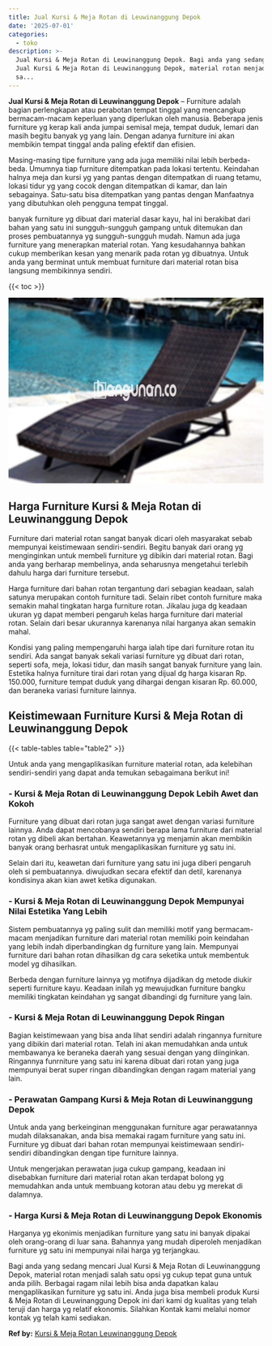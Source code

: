 ```yaml
---
title: Jual Kursi & Meja Rotan di Leuwinanggung Depok
date: '2025-07-01'
categories:
  - toko
description: >-
  Jual Kursi & Meja Rotan di Leuwinanggung Depok. Bagi anda yang sedang mencari
  Jual Kursi & Meja Rotan di Leuwinanggung Depok, material rotan menjadi salah
  sa...
---
```


**Jual Kursi & Meja Rotan di Leuwinanggung Depok** – Furniture adalah bagian perlengkapan atau perabotan tempat tinggal yang mencangkup bermacam-macam keperluan yang diperlukan oleh manusia. Beberapa jenis furniture yg kerap kali anda jumpai semisal meja, tempat duduk, lemari dan masih begitu banyak yg yang lain. Dengan adanya furniture ini akan membikin tempat tinggal anda paling efektif dan efisien.

Masing-masing tipe furniture yang ada juga memiliki nilai lebih berbeda-beda. Umumnya tiap furniture ditempatkan pada lokasi tertentu. Keindahan halnya meja dan kursi yg yang pantas dengan ditempatkan di ruang tetamu, lokasi tidur yg yang cocok dengan ditempatkan di kamar, dan lain sebagainya. Satu-satu bisa ditempatkan yang pantas dengan Manfaatnya yang dibutuhkan oleh pengguna tempat tinggal.

banyak furniture yg dibuat dari material dasar kayu, hal ini berakibat dari bahan yang satu ini sungguh-sungguh gampang untuk ditemukan dan proses pembuatannya yg sungguh-sungguh mudah. Namun ada juga furniture yang menerapkan material rotan. Yang kesudahannya bahkan cukup memberikan kesan yang menarik pada rotan yg dibuatnya. Untuk anda yang berminat untuk membuat furniture dari material rotan bisa langsung membikinnya sendiri.

{{< toc >}}

![Jual Kursi & Meja Rotan di Leuwinanggung Depok](/images/kursi-meja-rotan-murah39.png)

## Harga Furniture Kursi & Meja Rotan di Leuwinanggung Depok

Furniture dari material rotan sangat banyak dicari oleh masyarakat sebab mempunyai keistimewaan sendiri-sendiri. Begitu banyak dari orang yg menginginkan untuk membeli furniture yg dibikin dari material rotan. Bagi anda yang berharap membelinya, anda seharusnya mengetahui terlebih dahulu harga dari furniture tersebut.

Harga furniture dari bahan rotan tergantung dari sebagian keadaan, salah satunya merupakan contoh furniture tadi. Selain ribet contoh furniture maka semakin mahal tingkatan harga furniture rotan. Jikalau juga dg keadaan ukuran yg dapat memberi pengaruh kelas harga furniture dari material rotan. Selain dari besar ukurannya karenanya nilai harganya akan semakin mahal.

Kondisi yang paling mempengaruhi harga ialah tipe dari furniture rotan itu sendiri. Ada sangat banyak sekali variasi furniture yg dibuat dari rotan, seperti sofa, meja, lokasi tidur, dan masih sangat banyak furniture yang lain. Estetika halnya furniture tirai dari rotan yang dijual dg harga kisaran Rp. 150.000, furniture tempat duduk yang dihargai dengan kisaran Rp. 60.000, dan beraneka variasi furniture lainnya.

## Keistimewaan Furniture Kursi & Meja Rotan di Leuwinanggung Depok

{{< table-tables table="table2" >}}

Untuk anda yang mengaplikasikan furniture material rotan, ada kelebihan sendiri-sendiri yang dapat anda temukan sebagaimana berikut ini!

### \- Kursi & Meja Rotan di Leuwinanggung Depok Lebih Awet dan Kokoh

Furniture yang dibuat dari rotan juga sangat awet dengan variasi furniture lainnya. Anda dapat mencobanya sendiri berapa lama furniture dari material rotan yg dibeli akan bertahan. Keawetannya yg menjamin akan membikin banyak orang berhasrat untuk mengaplikasikan furniture yg satu ini.

Selain dari itu, keawetan dari furniture yang satu ini juga diberi pengaruh oleh si pembuatannya. diwujudkan secara efektif dan detil, karenanya kondisinya akan kian awet ketika digunakan.

### \- Kursi & Meja Rotan di Leuwinanggung Depok Mempunyai Nilai Estetika Yang Lebih

Sistem pembuatannya yg paling sulit dan memiliki motif yang bermacam-macam menjadikan furniture dari material rotan memiliki poin keindahan yang lebih indah diperbandingkan dg furniture yang lain. Mempunyai furniture dari bahan rotan dihasilkan dg cara seketika untuk membentuk model yg dihasilkan.

Berbeda dengan furniture lainnya yg motifnya dijadikan dg metode diukir seperti furniture kayu. Keadaan inilah yg mewujudkan furniture bangku memiliki tingkatan keindahan yg sangat dibandingi dg furniture yang lain.

### \- Kursi & Meja Rotan di Leuwinanggung Depok Ringan

Bagian keistimewaan yang bisa anda lihat sendiri adalah ringannya furniture yang dibikin dari material rotan. Telah ini akan memudahkan anda untuk membawanya ke beraneka daerah yang sesuai dengan yang diinginkan. Ringannya funrniture yang satu ini karena dibuat dari rotan yang juga mempunyai berat super ringan dibandingkan dengan ragam material yang lain.

### \- Perawatan Gampang Kursi & Meja Rotan di Leuwinanggung Depok

Untuk anda yang berkeinginan menggunakan furniture agar perawatannya mudah dilaksanakan, anda bisa memakai ragam furniture yang satu ini. Furniture yg dibuat dari bahan rotan mempunyai keistimewaan sendiri-sendiri dibandingkan dengan tipe furniture lainnya.

Untuk mengerjakan perawatan juga cukup gampang, keadaan ini disebabkan furniture dari material rotan akan terdapat bolong yg memudahkan anda untuk membuang kotoran atau debu yg merekat di dalamnya.

### \- Harga Kursi & Meja Rotan di Leuwinanggung Depok Ekonomis

Harganya yg ekonimis menjadikan furniture yang satu ini banyak dipakai oleh orang-orang di luar sana. Bahannya yang mudah diperoleh menjadikan furniture yg satu ini mempunyai nilai harga yg terjangkau.

Bagi anda yang sedang mencari Jual Kursi & Meja Rotan di Leuwinanggung Depok, material rotan menjadi salah satu opsi yg cukup tepat guna untuk anda pilih. Berbagai ragam nilai lebih bisa anda dapatkan kalau mengaplikasikan furniture yg satu ini. Anda juga bisa membeli produk Kursi & Meja Rotan di Leuwinanggung Depok ini dari kami dg kualitas yang telah teruji dan harga yg relatif ekonomis. Silahkan Kontak kami melalui nomor kontak yg telah kami sediakan.

**Ref by:** [Kursi & Meja Rotan Leuwinanggung Depok](https://id.wikipedia.org/wiki/Kursi)
